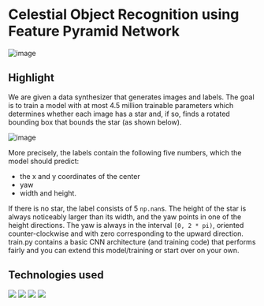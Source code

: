 # Celestial Object Recognition using Feature Pyramid Network

![image](https://github.com/prathmeshlonkar10/Celestial-object-recognition-using-Feature-Pyramid-Network/assets/66990159/f0d3c8b1-2b6a-4987-81bf-44e7eb11dc40)

## Highlight
We are given a data synthesizer that generates images and labels. The goal is to train a model with at most 4.5 million trainable parameters which determines whether each image has a star and, if so, finds a rotated bounding box that bounds the star (as shown below).

![image](https://github.com/prathmeshlonkar10/Celestial-object-recognition-using-Feature-Pyramid-Network/assets/66990159/d3e765a6-9578-4ff1-959c-1a0cd7b1f809)

More precisely, the labels contain the following five numbers, which the model should predict:
* the x and y coordinates of the center
* yaw
* width and height.

If there is no star, the label consists of 5 `np.nan`s. The height of the star is always noticeably larger than its width, and the yaw points in one of the height directions. The yaw is always in the interval `[0, 2 * pi)`, oriented counter-clockwise and with zero corresponding to the upward direction. train.py contains a basic CNN architecture (and training code) that performs fairly and you can extend this model/training or start over on your own.

## Technologies used
![](https://img.shields.io/badge/Python-3776AB.svg?style=for-the-badge&logo=Python&logoColor=white)
![](https://img.shields.io/badge/PyTorch-EE4C2C.svg?style=for-the-badge&logo=PyTorch&logoColor=white)
![](https://img.shields.io/badge/NumPy-013243.svg?style=for-the-badge&logo=NumPy&logoColor=white)
![](https://camo.githubusercontent.com/58bfe5f46be0cf6c7d0b34f17a83ad69250fc9180ef95018eacfd283cdc61c10/68747470733a2f2f696d672e736869656c64732e696f2f62616467652f4d6174706c6f746c69622d3243324437323f7374796c653d666f722d7468652d6261646765266c6f676f3d6d6174706c6f746c6962266c6f676f436f6c6f723d7768697465)
